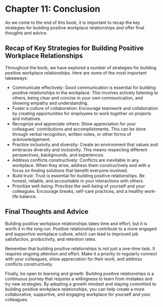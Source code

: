 Chapter 11: Conclusion
======================

As we come to the end of this book, it is important to recap the key strategies for building positive workplace relationships and offer final thoughts and advice.

Recap of Key Strategies for Building Positive Workplace Relationships
---------------------------------------------------------------------

Throughout the book, we have explored a number of strategies for building positive workplace relationships. Here are some of the most important takeaways:

* Communicate effectively: Good communication is essential for building positive relationships in the workplace. This involves actively listening to others, being clear and concise in your own communication, and showing empathy and understanding.
* Foster a culture of collaboration: Encourage teamwork and collaboration by creating opportunities for employees to work together on projects and initiatives.
* Recognize and appreciate others: Show appreciation for your colleagues' contributions and accomplishments. This can be done through verbal recognition, written notes, or other forms of acknowledgement.
* Practice inclusivity and diversity: Create an environment that values and embraces diversity and inclusivity. This means respecting different perspectives, backgrounds, and experiences.
* Address conflicts constructively: Conflicts are inevitable in any workplace. When they arise, address them constructively and with a focus on finding solutions that benefit everyone involved.
* Build trust: Trust is essential for building positive relationships. Be honest, reliable, and accountable in your interactions with others.
* Prioritize well-being: Prioritize the well-being of yourself and your colleagues. Encourage breaks, self-care practices, and a healthy work-life balance.

Final Thoughts and Advice
-------------------------

Building positive workplace relationships takes time and effort, but it is worth it in the long run. Positive relationships contribute to a more engaged and supportive workplace culture, which can lead to improved job satisfaction, productivity, and retention rates.

Remember that building positive relationships is not just a one-time task. It requires ongoing attention and effort. Make it a priority to regularly connect with your colleagues, show appreciation for their work, and address conflicts constructively.

Finally, be open to learning and growth. Building positive relationships is a continuous journey that requires a willingness to learn from mistakes and try new strategies. By adopting a growth mindset and staying committed to building positive workplace relationships, you can help create a more collaborative, supportive, and engaging workplace for yourself and your colleagues.
